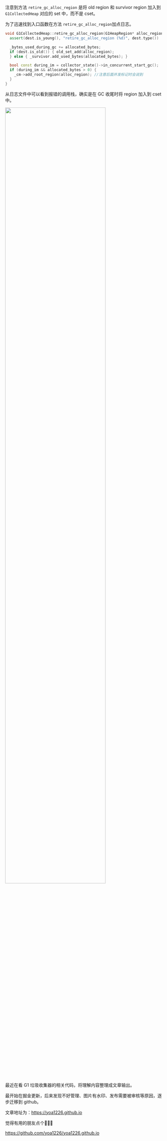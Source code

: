 注意到方法 `retire_gc_alloc_region` 是将 old region 和 survivor region 加入到 `G1CollectedHeap` 对应的 set 中，而不是 cset。

为了迅速找到入口函数在方法 `retire_gc_alloc_region`加点日志。

```cpp
void G1CollectedHeap::retire_gc_alloc_region(G1HeapRegion* alloc_region, size_t allocated_bytes, G1HeapRegionAttr dest) {
  assert(dest.is_young(), "retire_gc_alloc_region (%d)", dest.type())

  _bytes_used_during_gc += allocated_bytes;
  if (dest.is_old()) { old_set_add(alloc_region);
  } else { _survivor.add_used_bytes(allocated_bytes); }

  bool const during_im = collector_state()->in_concurrent_start_gc();
  if (during_im && allocated_bytes > 0) {
    _cm->add_root_region(alloc_region); //注意后面并发标记时会说到
  }
}
```

从日志文件中可以看到报错的调用栈，确实是在 GC 收尾时将 region 加入到 cset 中。

<image src="/assets/ygc-pre/g1-ygc-pre-cset-retire-gc-alloc-region.png" width="80%">



最近在看 G1 垃圾收集器的相关代码，将理解内容整理成文章输出。

最开始在掘金更新，后来发现不好管理、图片有水印、发布需要被审核等原因，逐步迁移到 github。

文章地址为：https://yoa1226.github.io

觉得有用的朋友点个🌟🌟😘

https://github.com/yoa1226/yoa1226.github.io

